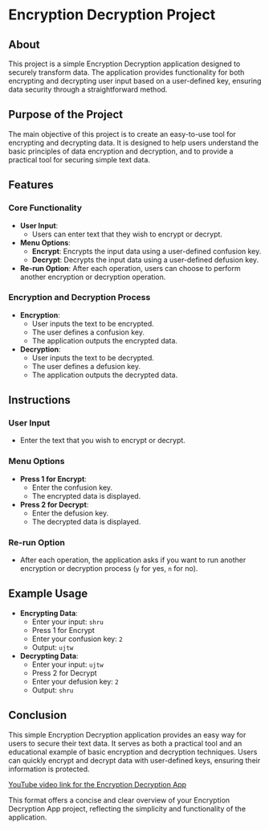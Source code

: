 # Encryption Decryption Project

## About
This project is a simple Encryption Decryption application designed to securely transform data. The application provides functionality for both encrypting and decrypting user input based on a user-defined key, ensuring data security through a straightforward method.

## Purpose of the Project
The main objective of this project is to create an easy-to-use tool for encrypting and decrypting data. It is designed to help users understand the basic principles of data encryption and decryption, and to provide a practical tool for securing simple text data.

## Features
### Core Functionality
- **User Input**:
  - Users can enter text that they wish to encrypt or decrypt.
- **Menu Options**:
  - **Encrypt**: Encrypts the input data using a user-defined confusion key.
  - **Decrypt**: Decrypts the input data using a user-defined defusion key.
- **Re-run Option**: After each operation, users can choose to perform another encryption or decryption operation.

### Encryption and Decryption Process
- **Encryption**:
  - User inputs the text to be encrypted.
  - The user defines a confusion key.
  - The application outputs the encrypted data.
- **Decryption**:
  - User inputs the text to be decrypted.
  - The user defines a defusion key.
  - The application outputs the decrypted data.

## Instructions
### User Input
- Enter the text that you wish to encrypt or decrypt.

### Menu Options
- **Press 1 for Encrypt**:
  - Enter the confusion key.
  - The encrypted data is displayed.
- **Press 2 for Decrypt**:
  - Enter the defusion key.
  - The decrypted data is displayed.

### Re-run Option
- After each operation, the application asks if you want to run another encryption or decryption process (`y` for yes, `n` for no).

## Example Usage
- **Encrypting Data**:
  - Enter your input: `shru`
  - Press 1 for Encrypt
  - Enter your confusion key: `2`
  - Output: `ujtw`
- **Decrypting Data**:
  - Enter your input: `ujtw`
  - Press 2 for Decrypt
  - Enter your defusion key: `2`
  - Output: `shru`

## Conclusion
This simple Encryption Decryption application provides an easy way for users to secure their text data. It serves as both a practical tool and an educational example of basic encryption and decryption techniques. Users can quickly encrypt and decrypt data with user-defined keys, ensuring their information is protected.

[YouTube video link for the Encryption Decryption App](https://youtu.be/mB8-WYdV0CE?si=d1M5ecVA1a3XnjJ6)

This format offers a concise and clear overview of your Encryption Decryption App project, reflecting the simplicity and functionality of the application.
